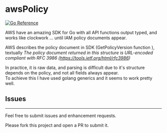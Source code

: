 # awsPolicy
[![Go Reference](https://pkg.go.dev/badge/github.com/n4ch04/awsPolicy.svg)](https://pkg.go.dev/github.com/n4ch04/awsPolicy)  

AWS have an amazing SDK for Go with all API functions output typed, and works like clockwork ... until IAM policy documents appear.  

AWS describes the policy document in SDK (GetPolicyVersion function ), textually _The policy document returned in this structure is URL-encoded compliant with RFC 3986 (https://tools.ietf.org/html/rfc3986)_

In practice, it is raw data, and parsing is difficult due to it's structure depends on the policy, and not all fields always appear.  
To achieve this I have used golang generics and it seems to work pretty well. 

## Issues
------

Feel free to submit issues and enhancement requests.

Please fork this project and open a PR to submit it.
